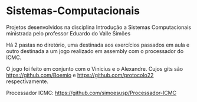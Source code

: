 # Sistemas-Computacionais
Projetos desenvolvidos na disciplina Introdução a Sistemas Computacionais ministrada pelo professor Eduardo do Valle Simões

Há 2 pastas no diretório, uma destinada aos exercícios passados em aula e outro destinada a um jogo realizado em assembly com o processador do ICMC.

O jogo foi feito em conjunto com o Vinicius e o Alexandre. Cujos gits são https://github.com/Boemio e https://github.com/protocolo22 respectivamente.

Processador ICMC: https://github.com/simoesusp/Processador-ICMC
